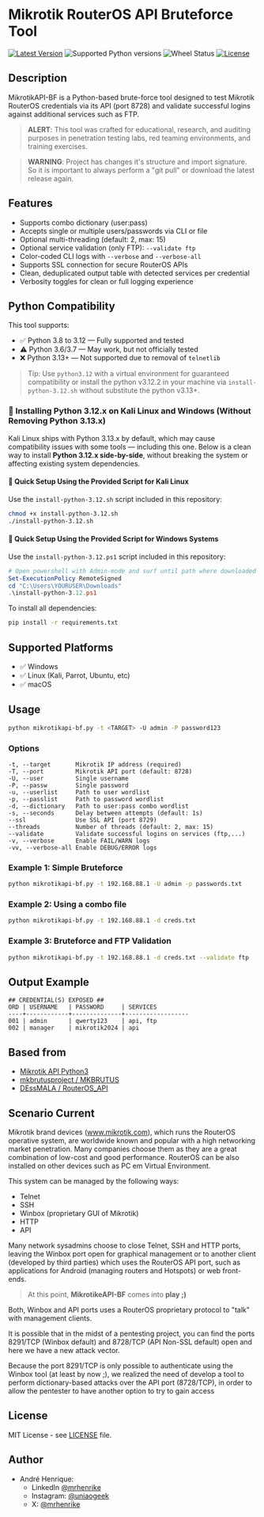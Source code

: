 # Mikrotik RouterOS API Bruteforce Tool
[![Latest Version](https://img.shields.io/pypi/v/RouterOS-api.svg)](https://pypi.python.org/pypi/RouterOS-api/)
![Supported Python versions](https://img.shields.io/badge/Python-3-blue)
![Wheel Status](https://img.shields.io/pypi/wheel/RouterOS-api.svg)
[![License](https://img.shields.io/pypi/l/RouterOS-api.svg)](https://github.com/mrhenrike/MikrotikAPI-BF/blob/master/LICENSE)

## Description
MikrotikAPI-BF is a Python-based brute-force tool designed to test Mikrotik RouterOS credentials via its API (port 8728) and validate successful logins against additional services such as FTP.

> **ALERT**:
> This tool was crafted for educational, research, and auditing purposes in penetration testing labs, red teaming environments, and training exercises.

> **WARNING**:
> Project has changes it's structure and import signature.
> So it is important to always perform a "git pull" or download the latest release again.

## Features
- Supports combo dictionary (user:pass)
- Accepts single or multiple users/passwords via CLI or file
- Optional multi-threading (default: 2, max: 15)
- Optional service validation (only FTP): `--validate ftp`
- Color-coded CLI logs with `--verbose` and `--verbose-all`
- Supports SSL connection for secure RouterOS APIs
- Clean, deduplicated output table with detected services per credential
- Verbosity toggles for clean or full logging experience

## Python Compatibility
This tool supports:

- ✅ Python 3.8 to 3.12 — Fully supported and tested
- ⚠️ Python 3.6/3.7 — May work, but not officially tested
- ❌ Python 3.13+ — Not supported due to removal of `telnetlib`

> Tip: Use `python3.12` with a virtual environment for guaranteed compatibility or install the python v3.12.2 in your machine via `install-python-3.12.sh` without substitute the python v3.13+.

### 🐍 Installing Python 3.12.x on Kali Linux and Windows (Without Removing Python 3.13.x)

Kali Linux ships with Python 3.13.x by default, which may cause compatibility issues with some tools — including this one. Below is a clean way to install **Python 3.12.x side-by-side**, without breaking the system or affecting existing system dependencies.

#### 🚀 Quick Setup Using the Provided Script for Kali Linux

Use the `install-python-3.12.sh` script included in this repository:

```bash
chmod +x install-python-3.12.sh
./install-python-3.12.sh
```

#### 🚀 Quick Setup Using the Provided Script for Windows Systems

Use the `install-python-3.12.ps1` script included in this repository:

```powershell
# Open powershell with Admin-mode and surf until path where downloaded the script, for example:
Set-ExecutionPolicy RemoteSigned
cd "C:\Users\YOURUSER\Downloads"
.\install-python-3.12.ps1
```

To install all dependencies:
```bash
pip install -r requirements.txt
```

## Supported Platforms
- ✅ Windows
- ✅ Linux (Kali, Parrot, Ubuntu, etc)
- ✅ macOS

## Usage
```bash
python mikrotikapi-bf.py -t <TARGET> -U admin -P password123
```

### Options
```
-t, --target       Mikrotik IP address (required)
-T, --port         Mikrotik API port (default: 8728)
-U, --user         Single username
-P, --passw        Single password
-u, --userlist     Path to user wordlist
-p, --passlist     Path to password wordlist
-d, --dictionary   Path to user:pass combo wordlist
-s, --seconds      Delay between attempts (default: 1s)
--ssl              Use SSL API (port 8729)
--threads          Number of threads (default: 2, max: 15)
--validate         Validate successful logins on services (ftp,...)
-v, --verbose      Enable FAIL/WARN logs
-vv, --verbose-all Enable DEBUG/ERROR logs
```

### Example 1: Simple Bruteforce
```bash
python mikrotikapi-bf.py -t 192.168.88.1 -U admin -p passwords.txt
```

### Example 2: Using a combo file
```bash
python mikrotikapi-bf.py -t 192.168.88.1 -d creds.txt
```

### Example 3: Bruteforce and FTP Validation
```bash
python mikrotikapi-bf.py -t 192.168.88.1 -d creds.txt --validate ftp
```

## Output Example
```
## CREDENTIAL(S) EXPOSED ##
ORD | USERNAME   | PASSWORD     | SERVICES
----+------------+--------------+------------------
001 | admin      | qwerty123    | api, ftp
002 | manager    | mikrotik2024 | api
```

## Based from
+ [Mikrotik API Python3](https://wiki.mikrotik.com/wiki/Manual:API_Python3)
+ [mkbrutusproject / MKBRUTUS](http://mkbrutusproject.github.io/MKBRUTUS/)
+ [DEssMALA / RouterOS_API](https://github.com/DEssMALA/RouterOS_API)

## Scenario Current
Mikrotik brand devices (www.mikrotik.com), which runs the RouterOS operative system, are worldwide known and popular with a high networking market penetration. Many companies choose them as they are a great combination of low-cost and good performance. RouterOS can be also installed on other devices such as PC em Virtual Environment.

This system can be managed by the following ways:
- Telnet
- SSH
- Winbox (proprietary GUI of Mikrotik)
- HTTP
- API

Many network sysadmins choose to close Telnet, SSH and HTTP ports, leaving the Winbox port open for graphical management or to another client (developed by third parties) which uses the RouterOS API port, such as applications for Android (managing routers and Hotspots) or web front-ends. 

> At this point, **MikrotikeAPI-BF** comes into **play ;)**

Both, Winbox and API ports uses a RouterOS proprietary protocol to "talk" with management clients.

It is possible that in the midst of a pentesting project, you can find the ports 8291/TCP (Winbox default) and 8728/TCP (API Non-SSL default) open and here we have a new attack vector.

Because the port 8291/TCP is only possible to authenticate using the Winbox tool (at least by now ;), we realized the need of develop a tool to perform dictionary-based attacks over the API port (8728/TCP), in order to allow the pentester to have another option to try to gain access

## License
MIT License - see [LICENSE](LICENSE) file.

## Author
- André Henrique:
  - LinkedIn [@mrhenrike](https://www.linkedin.com/in/mrhenrike)
  - Instagram: [@uniaogeek](https://instagram.com/uniaogeek)
  - X: [@mrhenrike](https://x.com/mrhenrike)